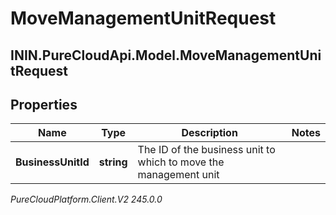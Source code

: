 # MoveManagementUnitRequest

## ININ.PureCloudApi.Model.MoveManagementUnitRequest

## Properties

|Name | Type | Description | Notes|
|------------ | ------------- | ------------- | -------------|
| **BusinessUnitId** | **string** | The ID of the business unit to which to move the management unit | |



_PureCloudPlatform.Client.V2 245.0.0_
